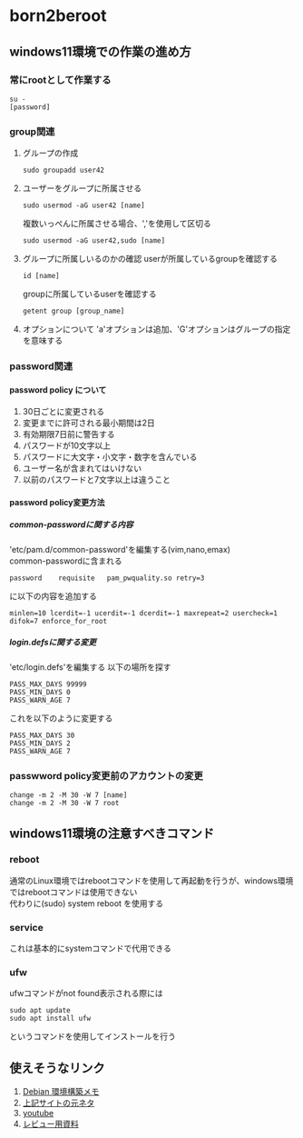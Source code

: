 # born2beroot
## windows11環境での作業の進め方
### 常にrootとして作業する
```
su -
[password]
```
### group関連
1. グループの作成  
	```
	sudo groupadd user42
	```
2. ユーザーをグループに所属させる
	```
	sudo usermod -aG user42 [name]
	```
	複数いっぺんに所属させる場合、','を使用して区切る  
	```
	sudo usermod -aG user42,sudo [name]
	```
3. グループに所属しいるのかの確認
	userが所属しているgroupを確認する  
	```
	id [name]
	```
	groupに所属しているuserを確認する  
	```
	getent group [group_name]
	```
3. オプションについて
	'a'オプションは追加、'G'オプションはグループの指定を意味する  
### password関連  
#### password policy について
1. 30日ごとに変更される
1. 変更までに許可される最小期間は2日
1. 有効期限7日前に警告する
1. パスワードが10文字以上
1. パスワードに大文字・小文字・数字を含んでいる
1. ユーザー名が含まれてはいけない
1. 以前のパスワードと7文字以上は違うこと
#### password policy変更方法
##### common-passwordに関する内容
'etc/pam.d/common-password'を編集する(vim,nano,emax)  
common-passwordに含まれる  
```
password	requisite	pam_pwquality.so retry=3
```
に以下の内容を追加する  
```
minlen=10 lcerdit=-1 ucerdit=-1 dcerdit=-1 maxrepeat=2 usercheck=1 difok=7 enforce_for_root
```
##### login.defsに関する変更
'etc/login.defs'を編集する
以下の場所を探す  
```
PASS_MAX_DAYS 99999
PASS_MIN_DAYS 0
PASS_WARN_AGE 7
```
これを以下のように変更する  
```
PASS_MAX_DAYS 30
PASS_MIN_DAYS 2
PASS_WARN_AGE 7
```
### passwword policy変更前のアカウントの変更
```
change -m 2 -M 30 -W 7 [name]
change -m 2 -M 30 -W 7 root
```
## windows11環境の注意すべきコマンド
### reboot
通常のLinux環境ではrebootコマンドを使用して再起動を行うが、windows環境ではrebootコマンドは使用できない  
代わりに(sudo) system reboot を使用する  
### service
これは基本的にsystemコマンドで代用できる  
### ufw
ufwコマンドがnot found表示される際には
```
sudo apt update
sudo apt install ufw
```
というコマンドを使用してインストールを行う  
## 使えそうなリンク
1. [Debian 環境構築メモ](https://love-log.notion.site/Debian-42-9cc59caf0211429aa01e7f52332009ea)
2. [上記サイトの元ネタ](https://baigal.medium.com/born2beroot-e6e26dfb50ac)
3. [youtube](https://www.youtube.com/watch?v=OQEdjt38ZJA)
4. [レビュー用資料](https://speakerdeck.com/love42/42tokyo-born2beroot-review)

